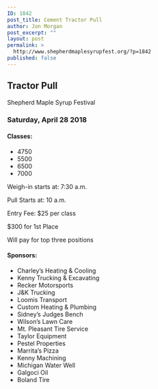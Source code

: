 ```yaml
---
ID: 1842
post_title: Cement Tractor Pull
author: Jon Morgan
post_excerpt: ""
layout: post
permalink: >
  http://www.shepherdmaplesyrupfest.org/?p=1842
published: false
---
```

<h2>Tractor Pull</h2>
Shepherd Maple Syrup Festival
<h3>Saturday, April 28 2018</h3>
<h4>Classes:</h4>
<ul>
 	<li>4750</li>
 	<li>5500</li>
 	<li>6500</li>
 	<li>7000</li>
</ul>
Weigh-in starts at: 7:30 a.m.

Pull Starts at: 10 a.m.

Entry Fee: $25 per class

$300 for 1st Place

Will pay for top three positions
<h4>Sponsors:</h4>
<ul>
 	<li>Charley’s Heating &amp; Cooling</li>
 	<li>Kenny Trucking &amp; Excavating</li>
 	<li>Recker Motorsports</li>
 	<li>J&amp;K Trucking</li>
 	<li>Loomis Transport</li>
 	<li>Custom Heating &amp; Plumbing</li>
 	<li>Sidney’s Judges Bench</li>
 	<li>Wilson’s Lawn Care</li>
 	<li>Mt. Pleasant Tire Service</li>
 	<li>Taylor Equipment</li>
 	<li>Pestel Properties</li>
 	<li>Marrita’s Pizza</li>
 	<li>Kenny Machining</li>
 	<li>Michigan Water Well</li>
 	<li>Galgoci Oil</li>
 	<li>Boland Tire</li>
</ul>